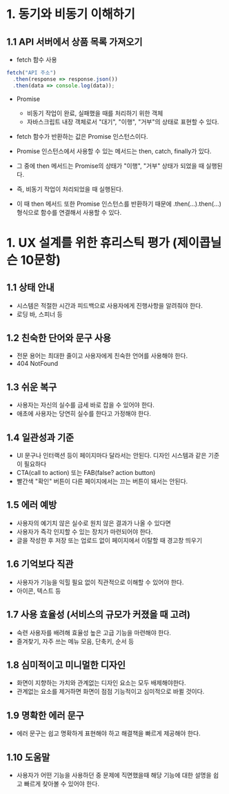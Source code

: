 # 1. 동기와 비동기 이해하기

## 1.1 API 서버에서 상품 목록 가져오기

- fetch 함수 사용

```js
fetch("API 주소")
  .then(response => response.json())
  .then(data => console.log(data));
```

- Promise

  - 비동기 작업이 완료, 실패했을 때를 처리하기 위한 객체
  - 자바스크립트 내장 객체로서 "대기", "이행", "거부"의 상태로 표현할 수 있다.

- fetch 함수가 반환하는 값은 Promise 인스턴스이다.
- Promise 인스턴스에서 사용할 수 있는 메서드는 then, catch, finally가 있다.
- 그 중에 then 메서드는 Promise의 상태가 "이행", "거부" 상태가 되었을 때 실행된다.
- 즉, 비동기 작업이 처리되었을 때 실행된다.
- 이 때 then 메서드 또한 Promise 인스턴스를 반환하기 때문에 .then(...).then(...) 형식으로 함수를 연결해서 사용할 수 있다.

# 1. UX 설계를 위한 휴리스틱 평가 (제이콥닐슨 10문항)

## 1.1 상태 안내

- 시스템은 적절한 시간과 피드백으로 사용자에게 진행사항을 알려줘야 한다.
- 로딩 바, 스피너 등

## 1.2 친숙한 단어와 문구 사용

- 전문 용어는 최대한 줄이고 사용자에게 친숙한 언어를 사용해야 한다.
- 404 NotFound

## 1.3 쉬운 복구

- 사용자는 자신의 실수를 금세 바로 잡을 수 있어야 한다.
- 애초에 사용자는 당연히 실수를 한다고 가정해야 한다.

## 1.4 일관성과 기준

- UI 문구나 인터랙션 등이 페이지마다 달라서는 안된다. 디자인 시스템과 같은 기준이 필요하다
- CTA(call to action) 또는 FAB(false? action button)
- 빨간색 "확인" 버튼이 다른 페이지에서는 끄는 버튼이 돼서는 안된다.

## 1.5 에러 예방

- 사용자의 예기치 않은 실수로 원치 않은 결과가 나올 수 있다면
- 사용자가 즉각 인지할 수 있는 장치가 마련되어야 한다.
- 글을 작성한 후 저장 또는 업로드 없이 페이지에서 이탈할 때 경고창 띄우기

## 1.6 기억보다 직관

- 사용자가 기능을 익힐 필요 없이 직관적으로 이해할 수 있어야 한다.
- 아이콘, 텍스트 등

## 1.7 사용 효율성 (서비스의 규모가 커졌을 때 고려)

- 숙련 사용자를 배려해 효율성 높은 고급 기능을 마련해야 한다.
- 즐겨찾기, 자주 쓰는 메뉴 모음, 단축키, 순서 등

## 1.8 심미적이고 미니멀한 디자인

- 화면이 지향하는 가치와 관계없는 디자인 요소는 모두 배제해야한다.
- 관계없는 요소를 제거하면 화면이 점점 기능적이고 심미적으로 바뀔 것이다.

## 1.9 명확한 에러 문구

- 에러 문구는 쉽고 명확하게 표현해야 하고 해결책을 빠르게 제공해야 한다.

## 1.10 도움말

- 사용자가 어떤 기능을 사용하던 중 문제에 직면했을때 해당 기능에 대한 설명을 쉽고 빠르게 찾아볼 수 있어야 한다.
